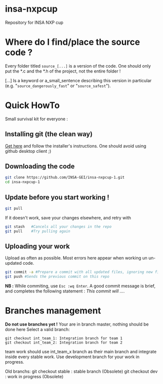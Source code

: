 # insa-nxpcup

Repository for INSA NXP cup 

# Where do I find/place the source code ?
Every folder titled `source_[...]` is a version of the code. One should only put the \*.c and the \*.h of the project, not the entire folder !

[...] Is a keyword or a_small_sentence describing this version in particular (e.g. "`source_dangerously_fast`" or "`source_safest`").

# Quick HowTo
Small survival kit for everyone : 
## Installing git (the clean way)
[Get here](https://git-scm.com/downloads) and follow the installer's instructions. One should avoid using github desktop client ;)

## Downloading the code
```bash
git clone https://github.com/INSA-GEI/insa-nxpcup-1.git
cd insa-nxpcup-1
```

## Update before you start working !
```bash
git pull 
```
If it doesn't work, save your changes elsewhere, and retry with
```bash
git stash	#Cancels all your changes in the repo
git pull	#Try pulling again
```

## Uploading your work
Upload as often as possible. Most errors here appear when working un un-updated code.
```bash
git commit -a #Prepare a commit with all updated files, ignoring new files.
git push #Sends the previous commit on this repo
```
**NB :** While commiting, use `Esc :wq Enter`. A good commit message is brief, and completes the following statement : *This commit will ...*.

# Branches management
**Do not use branches yet !**
Your are in branch master, nothing should be done here
Select a valid branch:

	git checkout int_team_1: Integration branch for team 1
	git checkout int_team_2: Integration branch for team 2

team work should use int_team_x branch as their main branch and integrate inside every stable work. Use development branch for your work in progress.

Old branchs:
	git checkout stable    : stable branch (Obsolete)
	git checkout dev       : work in progress (Obsolete)


	


